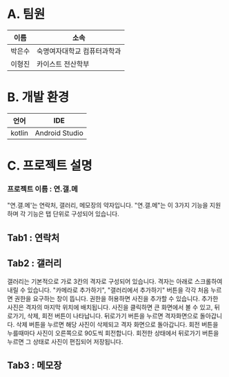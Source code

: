 # A. 팀원
|이름|소속|
|---|---|
|박은수|숙명여자대학교 컴퓨터과학과|
|이형진|카이스트 전산학부|
# B. 개발 환경
|언어|IDE|
|---|---|
|kotlin|Android Studio|
# C. 프로젝트 설명
### 프로젝트 이름 : 연.갤.메
"연.갤.메'는 연락처, 갤러리, 메모장의 약자입니다. "연.갤.메"는 이 3가지 기능을 지원하며 각 기능은 탭 단위로 구성되어 있습니다. 
## Tab1 : 연락처
## Tab2 : 갤러리
갤러리는 기본적으로 가로 3칸의 격자로 구성되어 있습니다. 격자는 아래로 스크롤하여 내릴 수 있습니다. "카메라로 추가하기", "갤러리에서 추가하기" 버튼을 각각 처음 누르면 권한을 요구하는 창이 뜹니다. 권한을 허용하면 사진을 추가할 수 있습니다. 추가한 사진은 격자의 마지막 위치에 배치됩니다. 사진을 클릭하면 큰 화면에서 볼 수 있고, 뒤로가기, 삭제, 회전 버튼이 나타납니다. 뒤로가기 버튼을 누르면 격자화면으로 돌아갑니다. 삭제 버튼을 누르면 해당 사진이 삭제되고 격자 화면으로 돌아갑니다. 회전 버튼을 누를때마다 사진이 오른쪽으로 90도씩 회전합니다. 회전한 상태에서 뒤로가기 버튼을 누르면 그 상태로 사진이 편집되어 저장됩니다.
## Tab3 : 메모장

